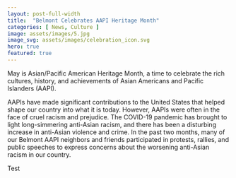 ```yaml
---
layout: post-full-width
title:  "Belmont Celebrates AAPI Heritage Month"
categories: [ News, Culture ]
image: assets/images/5.jpg
image_svg: assets/images/celebration_icon.svg
hero: true
featured: true
---
```

May is Asian/Pacific American Heritage Month, a time to celebrate the rich cultures, history, and achievements of Asian Americans and Pacific Islanders (AAPI). 
<!--more-->
AAPIs have made significant contributions to the United States that helped shape our country into what it is today. However, AAPIs were often in the face of cruel racism and prejudice. The COVID-19 pandemic has brought to light long-simmering anti-Asian racism, and there has been a disturbing increase in anti-Asian violence and crime. In the past two months, many of our Belmont AAPI neighbors and friends participated in protests, rallies, and public speeches to express concerns about the worsening anti-Asian racism in our country.

Test